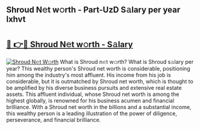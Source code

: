 ## Shroud N𝚎t w𝚘rth - Part-UzD S𝚊lary per year lxhvt

# <h2><a href="http://gc4pw1.nevu.top/?p=Shroud">🔗 👉🔴 Shroud N𝚎t w𝚘rth - S𝚊lary</a></h2>

[![Shroud N𝚎t W𝚘rth](https://i.imgur.com/Oavwk0R.jpeg)](http://gc4pw1.nevu.top/?p=Shroud)
What is Shroud n𝚎t w𝚘rth? What is Shroud s𝚊lary per year?
This wealthy person's Shroud net worth is considerable, positioning him among the industry's most affluent. His income from his job is considerable, but it is outmatched by Shroud net worth, which is thought to be amplified by his diverse business pursuits and extensive real estate assets. This affluent individual, whose Shroud net worth is among the highest globally, is renowned for his business acumen and financial brilliance. With a Shroud net worth in the billions and a substantial income, this wealthy person is a leading illustration of the power of diligence, perseverance, and financial brilliance.
